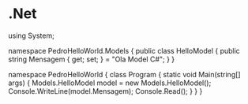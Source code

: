 # .Net
using System;

namespace PedroHelloWorld.Models
{
    public class HelloModel
    {
        public string Mensagem { get; set; } = "Ola Model C#";
    }
}

namespace PedroHelloWorld
{
    class Program
    {
        static void Main(string[] args)
        {
            Models.HelloModel model = new Models.HelloModel();
            Console.WriteLine(model.Mensagem);
            Console.Read();
        }
    }
}
